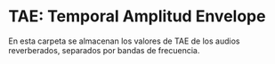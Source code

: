 # TAE: Temporal Amplitud Envelope

En esta carpeta se almacenan los valores de TAE de los audios reverberados, separados por bandas de frecuencia.